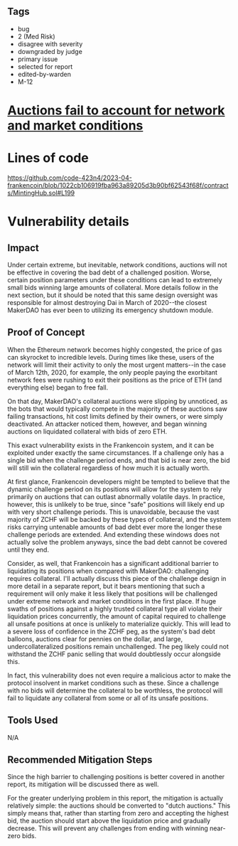 ## Tags

- bug
- 2 (Med Risk)
- disagree with severity
- downgraded by judge
- primary issue
- selected for report
- edited-by-warden
- M-12

# [Auctions fail to account for network and market conditions](https://github.com/code-423n4/2023-04-frankencoin-findings/issues/234) 

# Lines of code

https://github.com/code-423n4/2023-04-frankencoin/blob/1022cb106919fba963a89205d3b90bf62543f68f/contracts/MintingHub.sol#L199


# Vulnerability details

## Impact
Under certain extreme, but inevitable, network conditions, auctions will not be effective in covering the bad debt of a challenged position. Worse, certain position parameters under these conditions can lead to extremely small bids winning large amounts of collateral. More details follow in the next section, but it should be noted that this same design oversight was responsible for almost destroying Dai in March of 2020--the closest MakerDAO has ever been to utilizing its emergency shutdown module.

## Proof of Concept
When the Ethereum network becomes highly congested, the price of gas can skyrocket to incredible levels. During times like these, users of the network will limit their activity to only the most urgent matters--in the case of March 12th, 2020, for example, the only people paying the exorbitant network fees were rushing to exit their positions as the price of ETH (and everything else) began to free fall.

On that day, MakerDAO's collateral auctions were slipping by unnoticed, as the bots that would typically compete in the majority of these auctions saw failing transactions, hit cost limits defined by their owners, or were simply deactivated. An attacker noticed them, however, and began winning auctions on liquidated collateral with bids of zero ETH.

This exact vulnerability exists in the Frankencoin system, and it can be exploited under exactly the same circumstances. If a challenge only has a single bid when the challenge period ends, and that bid is near zero, the bid will still win the collateral regardless of how much it is actually worth.

At first glance, Frankencoin developers might be tempted to believe that the dynamic challenge period on its positions will allow for the system to rely primarily on auctions that can outlast abnormally volatile days. In practice, however, this is unlikely to be true, since "safe" positions will likely end up with very short challenge periods. This is unavoidable, because the vast majority of ZCHF will be backed by these types of collateral, and the system risks carrying untenable amounts of bad debt ever more the longer these challenge periods are extended. And extending these windows does not actually solve the problem anyways, since the bad debt cannot be covered until they end.

Consider, as well, that Frankencoin has a significant additional barrier to liquidating its positions when compared with MakerDAO: challenging requires collateral. I'll actually discuss this piece of the challenge design in more detail in a separate report, but it bears mentioning that such a requirement will only make it less likely that positions will be challenged under extreme network and market conditions in the first place. If huge swaths of positions against a highly trusted collateral type all violate their liquidation prices concurrently, the amount of capital required to challenge all unsafe positions at once is unlikely to materialize quickly. This will lead to a severe loss of confidence in the ZCHF peg, as the system's bad debt balloons, auctions clear for pennies on the dollar, and large, undercollateralized positions remain unchallenged. The peg likely could not withstand the ZCHF panic selling that would doubtlessly occur alongside this.

In fact, this vulnerability does not even require a malicious actor to make the protocol insolvent in market conditions such as these. Since a challenge with no bids will determine the collateral to be worthless, the protocol will fail to liquidate any collateral from some or all of its unsafe positions.

## Tools Used
N/A

## Recommended Mitigation Steps
Since the high barrier to challenging positions is better covered in another report, its mitigation will be discussed there as well.

For the greater underlying problem in this report, the mitigation is actually relatively simple: the auctions should be converted to "dutch auctions." This simply means that, rather than starting from zero and accepting the highest bid, the auction should start above the liquidation price and gradually decrease. This will prevent any challenges from ending with winning near-zero bids.